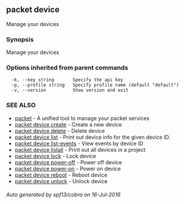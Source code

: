 ## packet device

Manage your devices

### Synopsis


Manage your devices

### Options inherited from parent commands

```
  -k, --key string       Specify the api key
  -p, --profile string   Specify profile name (default "default")
  -v, --version          Show version and exit
```

### SEE ALSO
* [packet](packet.md)	 - A unified tool to manage your packet services
* [packet device create](packet_device_create.md)	 - Create a new device
* [packet device delete](packet_device_delete.md)	 - Delete device
* [packet device list](packet_device_list.md)	 - Print out device info for the given device ID.
* [packet device list-events](packet_device_list-events.md)	 - View events by device ID
* [packet device listall](packet_device_listall.md)	 - Print out all devices in a project
* [packet device lock](packet_device_lock.md)	 - Lock device
* [packet device power-off](packet_device_power-off.md)	 - Power off device
* [packet device power-on](packet_device_power-on.md)	 - Power on device
* [packet device reboot](packet_device_reboot.md)	 - Reboot device
* [packet device unlock](packet_device_unlock.md)	 - Unlock device

###### Auto generated by spf13/cobra on 16-Jul-2016
